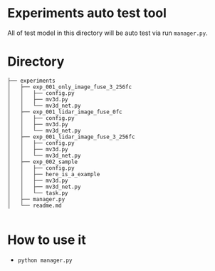 # Experiments auto test tool
All of test model in this directory will be auto test via run `manager.py`.

# Directory
```
├── experiments
│   ├── exp_001_only_image_fuse_3_256fc
│   │   ├── config.py
│   │   ├── mv3d.py
│   │   └── mv3d_net.py
│   ├── exp_001_lidar_image_fuse_0fc
│   │   ├── config.py
│   │   ├── mv3d.py
│   │   └── mv3d_net.py
│   ├── exp_001_lidar_image_fuse_3_256fc
│   │   ├── config.py
│   │   ├── mv3d.py
│   │   └── mv3d_net.py
│   ├── exp_002_sample
│   │   ├── config.py
│   │   ├── here_is_a_example
│   │   ├── mv3d.py
│   │   ├── mv3d_net.py
│   │   └── task.py
│   ├── manager.py
│   └── readme.md


```

# How to use it

- `python manager.py`
